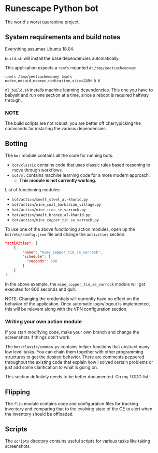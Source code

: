 # Runescape Python bot

The world's worst quarantine project.

## System requirements and build notes

Everything assumes Ubuntu 18.04.

`build.sh` will install the base dependencies automatically.

This application expects a `ramfs` mounted at `/tmp/yeetcachemoney`:

```
ramfs /tmp/yeetcachemoney tmpfs nodev,nosuid,noexec,nodiratime,size=128M 0 0
```

`ml_build.sh` installs machine learning dependencies.
This one you have to babysit and run one section at a time,
since a reboot is required halfway through.

### NOTE

The build scripts are not robust, 
you are better off cherrypicking the commands for installing
the various dependencies.

## Botting

The `bot` module contains all the code for running bots.
* `bot/classic` contains code that uses classic rules based reasoning
to move through workflows.
* `bot/ml` contains machine learning code for a more modern approach.
  * **This module is not currently working.**

List of functioning modules:
 * `bot/action/smelt_steel_al-kharid.py`
 * `bot/action/mine_coal_barbarian_village.py`
 * `bot/action/mine_iron_se_varrock.py`
 * `bot/action/smelt_bronze_al-kharid.py`
 * `bot/action/mine_copper_tin_se_varrock.py`
   
To use one of the above functioning action modules, 
open up the `bot/etc/config.json` file and change the `activities` section:

```json
"activities": [
    {
        "name": "mine_copper_tin_se_varrock",
        "schedule": {
          "seconds": 600
        }
    }
]
```

In the above example, 
the `mine_copper_tin_se_varrock` 
module will get executed for 600 seconds and quit.

NOTE: Changing the credentials will currently have no effect
on the behavior of the application.
Once automatic login/logout is implemented,
this will be relevant along with the VPN configuration section.  

### Writing your own action module

If you start modifying code, 
make your own branch and change the screenshots if things don't work.

The `bot/classic/common.py` contains helper functions that abstract many low level tasks.
You can chain them together with other programming structures
to get the desired behavior. 
There are comments peppered throughout the existing code that explain 
how I solved certain problems or just add some clarification to what is going on.

This section definitely needs to be better documented. On my TODO list!

## Flipping

The `flip` module contains code and configuration files for tracking
inventory and comparing that to the evolving state of the GE
to alert when the inventory should be offloaded.

## Scripts

The `scripts` directory contains useful scripts for various tasks like
taking screenshots.
